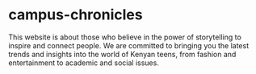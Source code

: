 # campus-chronicles
This website is about those who believe in the power of storytelling to inspire and connect people. We are committed to bringing you the latest trends and insights into the world of Kenyan teens, from fashion and entertainment to academic and social issues.
